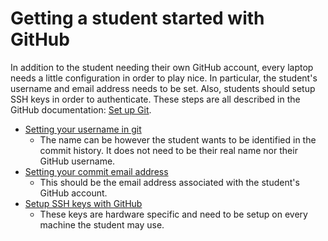 # Getting a student started with GitHub

In addition to the student needing their own GitHub account, every laptop needs a little configuration in order to play nice. 
In particular, the student's username and email address needs to be set. Also, students should setup SSH keys in order to authenticate.
These steps are all described in the GitHub documentation: [Set up Git](https://docs.github.com/en/get-started/git-basics/set-up-git).

- [Setting your username in git](https://docs.github.com/en/get-started/git-basics/setting-your-username-in-git)
  - The name can be however the student wants to be identified in the commit history. It does not need to be their real name nor their GitHub username.
- [Setting your commit email address](https://docs.github.com/en/account-and-profile/setting-up-and-managing-your-personal-account-on-GitHub/managing-email-preferences/setting-your-commit-email-address)
  - This should be the email address associated with the student's GitHub account.
- [Setup SSH keys with GitHub](https://docs.github.com/en/authentication/connecting-to-github-with-ssh/generating-a-new-ssh-key-and-adding-it-to-the-ssh-agent)
  - These keys are hardware specific and need to be setup on every machine the student may use.
